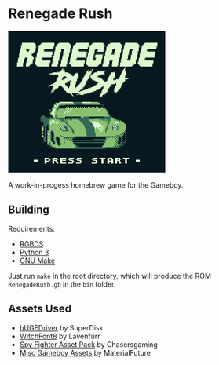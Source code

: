 # Renegade Rush
![](screenshots/title.png)

A work-in-progess homebrew game for the Gameboy.

## Building
Requirements:

- [RGBDS](https://github.com/gbdev/rgbds)
- [Python 3](https://www.python.org/)
- [GNU Make](https://www.gnu.org/software/make/)

Just run `make` in the root directory, which will produce the ROM `RenegadeRush.gb` in the `bin` folder.

## Assets Used
- [hUGEDriver](https://github.com/SuperDisk/hUGEDriver) by SuperDisk
- [WitchFont8](https://lavenfurr.itch.io/witchfont8) by Lavenfurr
- [Spy Fighter Asset Pack](https://chasersgaming.itch.io/asset-pack-spy-fighter-gb) by Chasersgaming
- [Misc Gameboy Assets](https://materialfuture.itch.io/gameboy-assets) by MaterialFuture